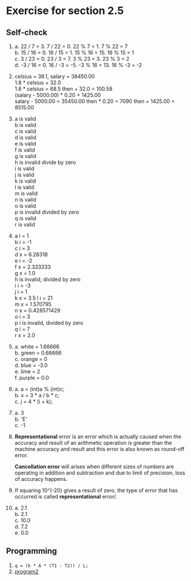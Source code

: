 # Exercise for  section 2.5

## Self-check

1. a. 22 / 7 = 3. 7 / 22 = 0. 22 % 7 = 1. 7 % 22 = 7  
   b. 15 / 16 = 0. 16 / 15 = 1. 15 % 16 = 15. 16 % 15 = 1  
   c. 3 / 23 = 0. 23 / 3 = 7. 3 % 23 = 3. 23 % 3 = 2  
   d. -3 / 16 = 0. 16 / -3 = -5. -3 % 16 = 13. 16 % -3 = -2  
2. celsius = 38.1, salary = 38450.00  
   1.8 * celsius + 32.0  
   1.8 * celsius = 68.5 then + 32.0 = 100.58  
   (salary - 5000.00) * 0.20 + 1425.00  
   salary - 5000.00 = 35450.00 then * 0.20 = 7090 then + 1425.00 = 8515.00
3. a is valid  
   b is valid  
   c is valid  
   d is valid  
   e is valid  
   f is valid  
   g is valid  
   h is invalid divide by zero  
   i is valid  
   j is valid  
   k is valid  
   l is valid  
   m is valid  
   n is valid  
   o is valid  
   p is invalid divided by zero  
   q is valid  
   r is valid  
4. a i = 1  
   b i = -1  
   c i = 3  
   d x = 6.28318  
   e i = -2  
   f x = 2.333333  
   g x = 1.0  
   h is invalid, divided by zero  
   i i = -3  
   j i = 1  
   k x = 3.5
   l i = 21  
   m x = 1.570795  
   n x = 0.428571429  
   o i = 3  
   p i is invalid, divided by zero  
   q i = 7  
   r x = 2.0  
5. a. white = 1.66666  
   b. green = 0.66666  
   c. orange = 0  
   d. blue = -3.0  
   e. lime = 2  
   f. purple = 0.0  
6. a. a = (int)a % (int)c;  
   b. x = 3 * a / b * c;  
   c. j = 4 * (i + k);  
7. a. 3  
   b. 'E'  
   c. -1  
8. **Representational** error is an error which is actually caused when the accuracy and result of an arithmetic operation is greater than the machine accuracy and result and this error is also known as round-off error.  

   **Cancellation error** will arises when different sizes of numbers are operating in addition and subtraction and due to limit of precision, loss of accuracy happens.  

9. If squaring 10^(-20) gives a result of zero, the type of error that has occurred is called **representational** error/.  
10. a. 2.1  
    b. 2.1  
    c. 10.0  
    d. 7.2  
    e. 0.0

## Programming

   1. `q = (k * A * (T1 - T2)) / L;`
   2. [program2](program2.c)
   